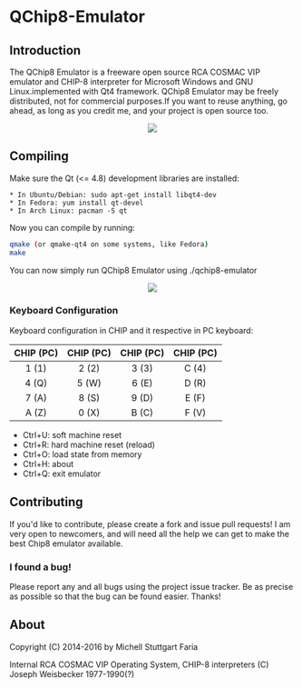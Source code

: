 QChip8-Emulator
===============

## Introduction

The QChip8 Emulator is a freeware open source RCA COSMAC VIP emulator and CHIP-8 interpreter for 
Microsoft Windows and GNU Linux.implemented with Qt4 framework. QChip8 Emulator may be freely distributed, 
not for commercial purposes.If you want to reuse anything, go ahead, as long as you credit me, and your project is open source too.

<p align="center">
<a name="top" href="https://github.com/mstuttgart/qchip8-emulator"><img src="https://lh3.googleusercontent.com/i4SzkR5Y4c-d0pwSUgSaAyS0cz9C2lOWRR-XpYI-sr12zBrG0APys6bKUL5m71ZAum-JEeiuJrjznO9bN_duJ-urkkvqdEF9oX6fwVOnc--8MgHnyd_neg0DeUxzlO5LAanN8UXPnQg0yOznJa75MqIc7pyPuJ8Ze_QN1gPQIAK1PvQRwe9HdYRlb6gd1xlTfEEtbkVamod-4r0gV9qh-l0KHUQGgf5Gye9HSC2odhm14C9qg07fhgS_zBQHcXmbSVBVmZvIbiYmLNg0YLG_gqLCO-scTS_IguQRE90cQ2PT6cSmxEfovXpq1iS1jYLz9KoGhDkv1xBOWFBzaNm39s7GKYAnAQt6GviyY5jhDlxcEuM6VfXimUa7NgWf0otLvz2dw1oaqrxyqUSoYXxDwMdo0W13zXH4jQcD3Yg79voGiMMoKRbLMwzp7heMHCJCYJJoHk7ZCGDBrU_YVMq91Oc5sNbQMrXNUmtDkwxwjwZohbY0OsQ4rY0L_S9OK0WRgGff0mdrfJ1CidfUAJzyH3RyzQCJpna4HoNJBWHtumV8tDpnpXAJJ7MK_FW4NyQOVx955i4o6pJSDKDpDUlUkLZE6O6H3JrZTPCqM49QbXsO0-oMwMVRR8qrHumx0pNstg9Z-gKvkCf7jNIg17EWTa9g5EwXxly4aXsDDwHP2F2szTo=w516-h313-no"></a>
</p>


## Compiling
Make sure the Qt (<= 4.8) development libraries are installed:

```
* In Ubuntu/Debian: sudo apt-get install libqt4-dev
* In Fedora: yum install qt-devel
* In Arch Linux: pacman -S qt
```

Now you can compile by running:

```bash
qmake (or qmake-qt4 on some systems, like Fedora) 
make
```
You can now simply run QChip8 Emulator using ./qchip8-emulator

<p align="center">
<a name="top" href="https://github.com/mstuttgart/qchip8-emulator"><img src="https://lh3.googleusercontent.com/-beIOelZelI0/VyrDR_kImKI/AAAAAAAAGBY/vyagXZY-CoslskpIJ0Fuct-pPmHT2M03ACCo/s516/emu2.png"></a>
</p>

### Keyboard Configuration
Keyboard configuration in CHIP and it respective in PC keyboard:

|CHIP (PC)| CHIP (PC)| CHIP (PC) | CHIP (PC) 
:---:|:---:|:---:|:---:|
|1 (1)| 2 (2) |3 (3)| C (4)
|4 (Q)| 5 (W)| 6 (E)| D (R)
|7 (A)| 8 (S)| 9 (D)| E (F)
|A (Z) |0 (X)| B (C)| F (V)


* Ctrl+U: soft machine reset
* Ctrl+R: hard machine reset (reload)
* Ctrl+O: load state from memory
* Ctrl+H: about
* Ctrl+Q: exit emulator

## Contributing
If you'd like to contribute, please create a fork and issue pull requests! I am
very open to newcomers, and will need all the help we can get to make the best
Chip8 emulator available.

### I found a bug!
Please report any and all bugs using the project issue
tracker. Be as precise as possible so that the bug can be found easier. Thanks!

## About
Copyright (C) 2014-2016 by Michell Stuttgart Faria

Internal RCA COSMAC VIP Operating System, CHIP-8 interpreters (C) Joseph Weisbecker 1977-1990(?)

